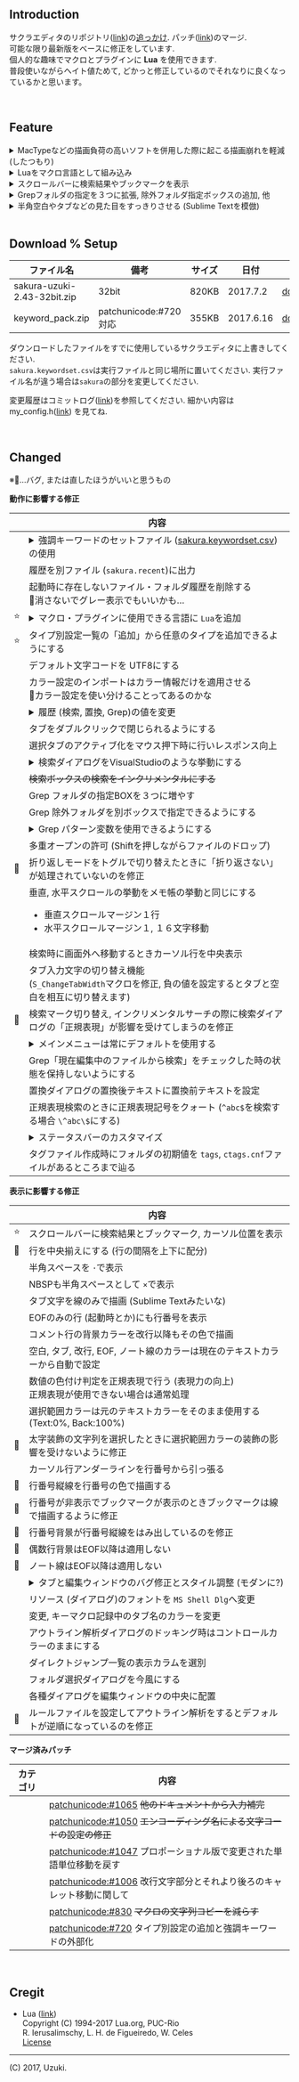 Introduction  
------------

サクラエディタのリポジトリ([link](http://svn.code.sf.net/p/sakura-editor/code/sakura/trunk2))の[追っかけ](Publish/changes_from_r4011.txt). パッチ([link](#patchunicode))のマージ.  
可能な限り最新版をベースに修正をしています.  
個人的な趣味でマクロとプラグインに **Lua** を使用できます.  
普段使いながらヘイト値ためて, どかっと修正しているのでそれなりに良くなっているかと思います。


<br>

Feature  
-------

<details><summary>MacTypeなどの描画負荷の高いソフトを併用した際に起こる描画崩れを軽減(したつもり)</summary></details>  
<details><summary>Luaをマクロ言語として組み込み</summary><img src="https://raw.github.com/wiki/uzuki3/sakura/images/sakura_201706041845.png" width="50%"></details>  
<details><summary>スクロールバーに検索結果やブックマークを表示</summary><img src="https://raw.github.com/wiki/uzuki3/sakura/images/sakura_201706092354.png" width="50%"></details>  
<details><summary>Grepフォルダの指定を３つに拡張, 除外フォルダ指定ボックスの追加, 他</summary><img src="https://raw.github.com/wiki/uzuki3/sakura/images/sakura_201706041815.png" width="50%"></details>  
<details><summary>半角空白やタブなどの見た目をすっきりさせる (Sublime Textを模倣)</summary></details>  


<br>

Download % Setup  
--------

|ファイル名|備考|サイズ|日付||
|-|-|-|-|-|
|sakura-uzuki-2.43-32bit.zip|32bit|820KB|2017.7.2|[download](http://mimix.sakura.ne.jp/release/sakura-uzuki-2.43-32bit.zip)|
|keyword_pack.zip|patchunicode:#720対応|355KB|2017.6.16|[download](Publish/keyword_pack.zip)|

ダウンロードしたファイルをすでに使用しているサクラエディタに上書きしてください.  
`sakura.keywordset.csv`は実行ファイルと同じ場所に置いてください. 実行ファイル名が違う場合は`sakura`の部分を変更してください.  

変更履歴はコミットログ([link](https://github.com/uzuki3/sakura/commits/master))を参照してください. 細かい内容はmy_config.h([link](sakura_core/my_config.h)) を見てね.  


<br>

Changed  
-------
※:bug:…バグ, または直したほうがいいと思うもの  

**動作に影響する修正**

||内容|
|-|-|
||<details><summary>強調キーワードのセットファイル ([sakura.keywordset.csv](Publish/sakura.keywordset.csv))の使用</summary>起動時に列挙したキーワードファイルをインポートします.<br>共通設定からの強調キーワード設定は可能ですが保存はされなくなりますので注意.<br>また, `sakura.ini`には出力されなくなりますのでダイエットにもなります.<br>ファイルがない場合は今まで通りの動作です.|
||履歴を別ファイル (`sakura.recent`)に出力|
||起動時に存在しないファイル・フォルダ履歴を削除する<br>:memo:消さないでグレー表示でもいいかも…|
|:star:|<details><summary>マクロ・プラグインに使用できる言語に `Lua`を追加</summary>:memo:文字列をLuaコードとして評価する `eval`関数があります.<br>　e.g. `local n = eval("(1 + 2 + 3 + 4) * 3.14")`<br>:memo:今後はActiveXが使用できるようにしたいです.|
|:star:|タイプ別設定一覧の「追加」から任意のタイプを追加できるようにする|
||デフォルト文字コードを UTF8にする|
||カラー設定のインポートはカラー情報だけを適用させる<br>:memo:カラー設定を使い分けることってあるのかな|
||<details><summary>履歴 (検索, 置換, Grep)の値を変更</summary><ul><li>検索キー: `20`<li>置換キー: `20`<li>Grepファイル: `10`<li>Grepフォルダ: `20`|
||タブをダブルクリックで閉じられるようにする|
||選択タブのアクティブ化をマウス押下時に行いレスポンス向上|
||<details><summary>検索ダイアログをVisualStudioのような挙動にする</summary><ul><li>入力中にもインクリメンタルに検索されます<li>ダイアログを開いたまま「次を検索」「前を検索」のショートカットが有効です|
||~~検索ボックスの検索をインクリメンタルにする~~|
||Grep フォルダの指定BOXを３つに増やす|
||Grep 除外フォルダを別ボックスで指定できるようにする|
||<details><summary>Grep パターン変数を使用できるようにする</summary>レジストリ `HKEY_CURRENT_USER\Software\sakura-uzuki`への追加が必要です.<br>`"$cpp"="*.c *.cpp *.cc *.cxx *.c++ *.h *.hpp"`<br>`"$make"="makefile *.mak *.om OMakefile OMakeRoot"`<br>上記のようにレジストリエントリを追加し、Grepのファイルに `$cpp`を指定すると `*.c *.cpp *.cc *.cxx *.c++ *.h *.hpp`で置き換えます.|
||多重オープンの許可 (Shiftを押しながらファイルのドロップ)|
|:bug:|折り返しモードをトグルで切り替えたときに「折り返さない」が処理されていないのを修正|
||垂直, 水平スクロールの挙動をメモ帳の挙動と同じにする<ul><li>垂直スクロールマージン１行<li>水平スクロールマージン１, １６文字移動</ul>|
||検索時に画面外へ移動するときカーソル行を中央表示|
||タブ入力文字の切り替え機能<br>(`S_ChangeTabWidth`マクロを修正, 負の値を設定するとタブと空白を相互に切り替えます)|
|:bug:|検索マーク切り替え, インクリメンタルサーチの際に検索ダイアログの「正規表現」が影響を受けてしまうのを修正|
||<details><summary>メインメニューは常にデフォルトを使用する</summary>:memo:カスタマイズの効果が感じられなかったのと機能が追加されたときに増えるメニューが対応されず, 機能に気づかないことが多いのでいっそのこと固定にしちゃったほうがわかりやすいので. 副作用でiniファイルに出力しないのでサイズが軽減されます.|
||Grep「現在編集中のファイルから検索」をチェックした時の状態を保持しないようにする|
||置換ダイアログの置換後テキストに置換前テキストを設定|
||正規表現検索のときに正規表現記号をクォート (`^abc$`を検索する場合 `\^abc\$`にする)|
||<details><summary>ステータスバーのカスタマイズ</summary><ul><li>:bug:カーソル移動時のちらつき抑制<li>カラムの並べ替え<li>左クリックでメニューを表示<li>「? 行 ? 桁」→「Ln ? Col ?」に変更<li>タイプ名を表示<li>タブサイズを表示<li>入力改行コードを主に使われているシステム名で表記|
||タグファイル作成時にフォルダの初期値を `tags`, `ctags.cnf`ファイルがあるところまで辿る|


**表示に影響する修正**

||内容|
|-|-|
|:star:|スクロールバーに検索結果とブックマーク, カーソル位置を表示|
|:bug:|行を中央揃えにする (行の間隔を上下に配分)|
||半角スペースを `･`で表示|
||NBSPも半角スペースとして `×`で表示|
||タブ文字を線のみで描画 (Sublime Textみたいな)|
||EOFのみの行 (起動時とか)にも行番号を表示|
||コメント行の背景カラーを改行以降もその色で描画|
||空白, タブ, 改行, EOF, ノート線のカラーは現在のテキストカラーから自動で設定|
||数値の色付け判定を正規表現で行う (表現力の向上)<br>正規表現が使用できない場合は通常処理|
||選択範囲カラーは元のテキストカラーをそのまま使用する<br>(Text:0%, Back:100%)|
|:bug:|太字装飾の文字列を選択したときに選択範囲カラーの装飾の影響を受けないように修正|
||カーソル行アンダーラインを行番号から引っ張る|
|:bug:|行番号縦線を行番号の色で描画する|
|:bug:|行番号が非表示でブックマークが表示のときブックマークは線で描画するように修正|
|:bug:|行番号背景が行番号縦線をはみ出しているのを修正|
|:bug:|偶数行背景はEOF以降は適用しない|
|:bug:|ノート線はEOF以降は適用しない|
||<details><summary>タブと編集ウィンドウのバグ修正とスタイル調整 (モダンに?)</summary><ul><li>境界線を描画しない, タブを詰める.<li>タブを閉じるボタンをグラフィカルにする.<li>:bug:間に選択タブがあると右側のエッヂがないバグを修正.<li>エディット画面のスタイルから WS_EX_STATICEDGE を外し境界線を描かないようにする.|
||リソース (ダイアログ)のフォントを `MS Shell Dlg`へ変更|
||変更, キーマクロ記録中のタブ名のカラーを変更|
||アウトライン解析ダイアログのドッキング時はコントロールカラーのままにする|
||ダイレクトジャンプ一覧の表示カラムを選別|
||フォルダ選択ダイアログを今風にする|
||各種ダイアログを編集ウィンドウの中央に配置|
|:bug:|ルールファイルを設定してアウトライン解析をするとデフォルトが逆順になっているのを修正|


**<a name="patchunicode">マージ済みパッチ**  

|カテゴリ|内容|
|-|-|
||[patchunicode:#1065](https://sourceforge.net/p/sakura-editor/patchunicode/1065/) ~~他のドキュメントから入力補完~~|
||[patchunicode:#1050](https://sourceforge.net/p/sakura-editor/patchunicode/1050/) ~~エンコーディング名による文字コードの設定の修正~~|
||[patchunicode:#1047](https://sourceforge.net/p/sakura-editor/patchunicode/1047/) プロポーショナル版で変更された単語単位移動を戻す|
||[patchunicode:#1006](https://sourceforge.net/p/sakura-editor/patchunicode/1006/) 改行文字部分とそれより後ろのキャレット移動に関して|
||[patchunicode:#830](https://sourceforge.net/p/sakura-editor/patchunicode/830/) ~~マクロの文字列コピーを減らす~~|
||[patchunicode:#720](https://sourceforge.net/p/sakura-editor/patchunicode/720/) タイプ別設定の追加と強調キーワードの外部化|


<br>

Cregit  
------
+ Lua ([link](http://www.lua.org/))  
  Copyright (C) 1994-2017 Lua.org, PUC-Rio  
  R. Ierusalimschy, L. H. de Figueiredo, W. Celes  
  [License](http://www.lua.org/license.html)  

---
(C) 2017, Uzuki.
